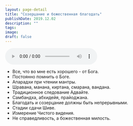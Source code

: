 ```yaml
---
layout: page-detail
title: "Созерцание и божественная благодать"
publishDate: 2019.12.02
description: ""
tags:
image:
draft: false
---
```


<audio title="2019.12.02 - Созерцание и божественная благодать.mp3" src="https://filer-api.advayta.org/v1.0/public/files/74343" controls=""></audio>

* Все, что во мне есть хорошего - от Бога.
* Постоянно помнить о Боге.
* Апарадхи при чтении мантры.
* Шравана, манана, киртана, смарана, вандана.
* Традиционное следование Адвайте.
* Самбандха, абхидейя, прайоджана.
* Благодать и созерцание должны быть непрерывными.
* Стадии сдачи Шиве.
* Измерение Чистого видения.
* Не справедливость, а божественная милость.

  
